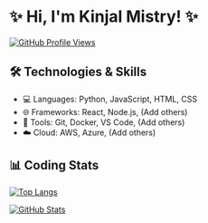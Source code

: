 # ✨ Hi, I'm Kinjal Mistry! ✨

[![GitHub Profile Views](https://komarev.com/ghpvc/?username=kinjal-05&label=Profile%20Views&color=blue&style=flat)](https://github.com/kinjal-05)


## 🛠️ Technologies & Skills

-   💻 Languages:  Python, JavaScript, HTML, CSS
-   🌐 Frameworks: React, Node.js, (Add others)
-   🧰 Tools: Git, Docker, VS Code, (Add others)
-   ☁️ Cloud: AWS, Azure, (Add others)

## 📊 Coding Stats

[![Top Langs](https://github-readme-stats.vercel.app/api/top-langs/?username=kinjal-05&layout=compact&theme=dracula)](https://github.com/kinjal-05)

[![GitHub Stats](https://github-readme-stats.vercel.app/api?username=kinjal-05&show_icons=true&theme=dracula)](https://github.com/kinjal-05)



